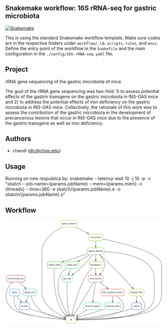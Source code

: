 ## Snakemake workflow: 16S rRNA-seq for gastric microbiota

[![Snakemake](https://img.shields.io/badge/snakemake-≥5.7.0-brightgreen.svg)](https://snakemake.bitbucket.io)

This is using the standard Snakemake workflow template.
Make sure codes are in the respective folders under `workflow/`, i.e. `scripts`, `rules`, and `envs`. Define the entry point of the workflow in the `Snakefile` and the main configuration in the `./config/16S-rRNA-seq.yaml` file.

## Project
rRNA gene sequencing of the gastric microbiota of mice

The goal of the rRNA gene sequencing was two-fold: 1) to assess potential effects of the gastrin transgene on the gastric microbiota in INS-GAS mice and 2) to address the potential effects of iron deficiency on the gastric microbiota in INS-GAS mice. Collectively, the rationale of this work was to assess the contribution of the gastric microbiota in the development of precancerous lesions that occur in INS-GAS mice due to the presence of the gastrin transgene as well as iron deficiency.

## Authors

* chaodi (dic@chop.edu)

## Usage
Running on new respublica by:
snakemake --latency-wait 10 -j 10 -p -c "sbatch --job-name={params.jobName} --mem={params.mem} -c {threads} --time=360 -e sbatch/{params.jobName}.e -o sbatch/{params.jobName}.o"

## Workflow
![alt text](https://github.com/chaodi51/16S_rRNAseq_gastric/blob/master/workflow/DAG.png?raw=true)
